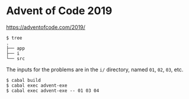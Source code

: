 # Advent of Code 2019

https://adventofcode.com/2019/

    $ tree
    .
    ├── app
    ├── i
    └── src

The inputs for the problems are in the `i/` directory,
named `01`, `02`, `03`, etc.

    $ cabal build
    $ cabal exec advent-exe
    $ cabal exec advent-exe -- 01 03 04
